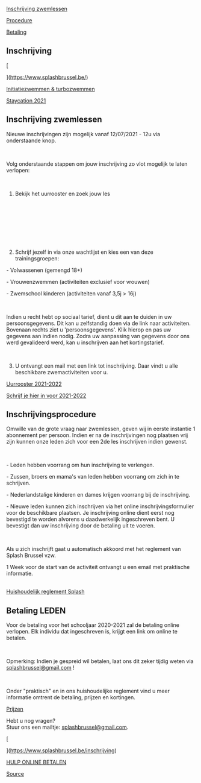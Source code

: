 [Inschrijving zwemlessen](https://www.splashbrussel.be/inschrijving)

[Procedure](https://www.splashbrussel.be/inschrijving)

[Betaling](https://www.splashbrussel.be/inschrijving)

Inschrijving
------------

[

](https://www.splashbrussel.be/)

[Initiatiezwemmen & turbozwemmen](https://www.splashbrussel.be/initiatiezwemmen-turbozwemmen)

[Staycation 2021](https://www.splashbrussel.be/staycation)

Inschrijving zwemlessen
-----------------------

Nieuwe inschrijvingen zijn mogelijk vanaf 12/07/2021 - 12u via onderstaande knop.

​

Volg onderstaande stappen om jouw inschrijving zo vlot mogelijk te laten verlopen:

​

1) Bekijk het uurrooster en zoek jouw les

​

​

​

​

2) Schrijf jezelf in via onze wachtlijst en kies een van deze trainingsgroepen:

\- Volwassenen (gemengd 18+)

\- Vrouwenzwemmen (activiteiten exclusief voor vrouwen)

\- Zwemschool kinderen (activiteiten vanaf 3,5j > 16j)

​

Indien u recht hebt op sociaal tarief, dient u dit aan te duiden in uw persoonsgegevens. Dit kan u zelfstandig doen via de link naar activiteiten. Bovenaan rechts ziet u 'persoonsgegevens'. Klik hierop en pas uw gegevens aan indien nodig. Zodra uw aanpassing van gegevens door ons werd gevalideerd werd, kan u inschrijven aan het kortingstarief. 

​

3) U ontvangt een mail met een link tot inschrijving. Daar vindt u alle beschikbare zwemactiviteiten voor u.

[Uurrooster 2021-2022](https://www.splashbrussel.be/uurrooster)

[Schrijf je hier in voor 2021-2022](https://www.mijnassist.be/NL/57b5cc89-1e2b-4c71-87f2-84b02f53ac97/waitinglist/subscribe)

Inschrijvingsprocedure
----------------------

Omwille van de grote vraag naar zwemlessen, geven wij in eerste instantie 1 abonnement per persoon. Indien er na de inschrijvingen nog plaatsen vrij zijn kunnen onze leden zich voor een 2de les inschrijven indien gewenst.

​

\- Leden hebben voorrang om hun inschrijving te verlengen.

\- Zussen, broers en mama's van leden hebben voorrang om zich in te schrijven.

\- Nederlandstalige kinderen en dames krijgen voorrang bij de inschrijving.

\- Nieuwe leden kunnen zich inschrijven via het online inschrijvingsformulier voor de beschikbare plaatsen. Je inschrijving online dient eerst nog bevestigd te worden alvorens u daadwerkelijk ingeschreven bent. U bevestigt dan uw inschrijving door de betaling uit te voeren.

​

Als u zich inschrijft gaat u automatisch akkoord met het reglement van Splash Brussel vzw.

1 Week voor de start van de activiteit ontvangt u een email met praktische informatie.  
 

[Huishoudelijk reglement Splash](https://dcdde5ee-49b8-4d91-86e4-7e78718b2672.filesusr.com/ugd/71aa3a_eea5adfa982f40deb50d6a6d03e4e86d.pdf)

Betaling LEDEN
--------------

Voor de betaling voor het schooljaar 2020-2021 zal de betaling online verlopen. Elk individu dat ingeschreven is, krijgt een link om online te betalen. 

​

Opmerking: Indien je gespreid wil betalen, laat ons dit zeker tijdig weten via [splashbrussel@gmail.com](mailto:splashbrussel@gmail.com) !

​

Onder "praktisch" en in ons huishoudelijke reglement vind u meer informatie omtrent de betaling, prijzen en kortingen.

[Prijzen](https://www.splashbrussel.be/praktisch)

Hebt u nog vragen?  
Stuur ons een mailtje: [splashbrussel@gmail.com](mailto:splashbrussel@gmail.com).

[

](https://www.splashbrussel.be/inschrijving)

[HULP ONLINE BETALEN](https://www.splashbrussel.be/hulp-online-betalen)

[Source](https://www.splashbrussel.be/inschrijving)